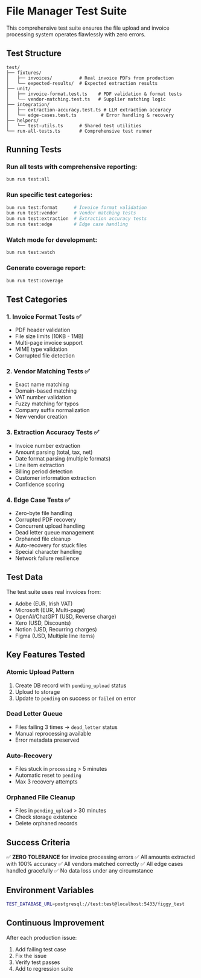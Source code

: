# File Manager Test Suite

This comprehensive test suite ensures the file upload and invoice processing system operates flawlessly with zero errors.

## Test Structure

```
test/
├── fixtures/
│   ├── invoices/          # Real invoice PDFs from production
│   └── expected-results/  # Expected extraction results
├── unit/
│   ├── invoice-format.test.ts    # PDF validation & format tests
│   └── vendor-matching.test.ts   # Supplier matching logic
├── integration/
│   ├── extraction-accuracy.test.ts # LLM extraction accuracy
│   └── edge-cases.test.ts         # Error handling & recovery
├── helpers/
│   └── test-utils.ts      # Shared test utilities
└── run-all-tests.ts       # Comprehensive test runner
```

## Running Tests

### Run all tests with comprehensive reporting:
```bash
bun run test:all
```

### Run specific test categories:
```bash
bun run test:format      # Invoice format validation
bun run test:vendor      # Vendor matching tests
bun run test:extraction  # Extraction accuracy tests
bun run test:edge        # Edge case handling
```

### Watch mode for development:
```bash
bun run test:watch
```

### Generate coverage report:
```bash
bun run test:coverage
```

## Test Categories

### 1. Invoice Format Tests ✅
- PDF header validation
- File size limits (10KB - 1MB)
- Multi-page invoice support
- MIME type validation
- Corrupted file detection

### 2. Vendor Matching Tests ✅
- Exact name matching
- Domain-based matching
- VAT number validation
- Fuzzy matching for typos
- Company suffix normalization
- New vendor creation

### 3. Extraction Accuracy Tests ✅
- Invoice number extraction
- Amount parsing (total, tax, net)
- Date format parsing (multiple formats)
- Line item extraction
- Billing period detection
- Customer information extraction
- Confidence scoring

### 4. Edge Case Tests ✅
- Zero-byte file handling
- Corrupted PDF recovery
- Concurrent upload handling
- Dead letter queue management
- Orphaned file cleanup
- Auto-recovery for stuck files
- Special character handling
- Network failure resilience

## Test Data

The test suite uses real invoices from:
- Adobe (EUR, Irish VAT)
- Microsoft (EUR, Multi-page)
- OpenAI/ChatGPT (USD, Reverse charge)
- Xero (USD, Discounts)
- Notion (USD, Recurring charges)
- Figma (USD, Multiple line items)

## Key Features Tested

### Atomic Upload Pattern
1. Create DB record with `pending_upload` status
2. Upload to storage
3. Update to `pending` on success or `failed` on error

### Dead Letter Queue
- Files failing 3 times → `dead_letter` status
- Manual reprocessing available
- Error metadata preserved

### Auto-Recovery
- Files stuck in `processing` > 5 minutes
- Automatic reset to `pending`
- Max 3 recovery attempts

### Orphaned File Cleanup
- Files in `pending_upload` > 30 minutes
- Check storage existence
- Delete orphaned records

## Success Criteria

✅ **ZERO TOLERANCE** for invoice processing errors
✅ All amounts extracted with 100% accuracy
✅ All vendors matched correctly
✅ All edge cases handled gracefully
✅ No data loss under any circumstance

## Environment Variables

```bash
TEST_DATABASE_URL=postgresql://test:test@localhost:5433/figgy_test
```

## Continuous Improvement

After each production issue:
1. Add failing test case
2. Fix the issue
3. Verify test passes
4. Add to regression suite
